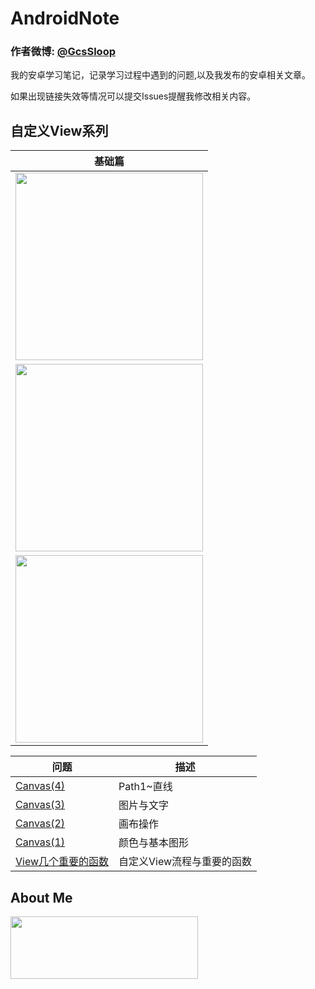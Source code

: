 # AndroidNote
### 作者微博: [@GcsSloop](http://weibo.com/GcsSloop)

我的安卓学习笔记，记录学习过程中遇到的问题,以及我发布的安卓相关文章。

如果出现链接失效等情况可以提交Issues提醒我修改相关内容。


## 自定义View系列

**基础篇** |
:---: |
<a href="https://github.com/GcsSloop/AndroidNote/blob/master/CustomView/Base/%5B1%5DCoordinateSystem.md" target="_blank"><img src="http://ww3.sinaimg.cn/large/005Xtdi2jw1f1s96hizi5j30rs0dwwha.jpg" width=300 /></a> |
<a href="https://github.com/GcsSloop/AndroidNote/blob/master/CustomView/Base/%5B2%5DAngleAndRadian.md" target="_blank"><img src="http://ww4.sinaimg.cn/large/005Xtdi2jw1f1s97g6rfbj30rs0dwdiq.jpg" width=300 /></a> |
<a href="https://github.com/GcsSloop/AndroidNote/blob/master/CustomView/Base/%5B3%5DColor.md" target="_blank"><img src="http://ww3.sinaimg.cn/large/005Xtdi2gw1f1w9s5vyidj30rs0dw0vg.jpg" width=300 /></a> |

 问题 | 描述
 --- | ---
 [Canvas(4)](https://github.com/GcsSloop/AndroidNote/blob/master/%E9%97%AE%E9%A2%98/Canvas/Path/Path(1).md) | Path1~直线
 [Canvas(3)](https://github.com/GcsSloop/AndroidNote/blob/master/%E9%97%AE%E9%A2%98/Canvas/Canvas(3).md) | 图片与文字
 [Canvas(2)](https://github.com/GcsSloop/AndroidNote/blob/master/%E9%97%AE%E9%A2%98/Canvas/Canvas(2).md) | 画布操作
 [Canvas(1)](https://github.com/GcsSloop/AndroidNote/blob/master/%E9%97%AE%E9%A2%98/Canvas/Canvas(1).md) | 颜色与基本图形
 [View几个重要的函数](https://github.com/GcsSloop/AndroidNote/blob/master/%E9%97%AE%E9%A2%98/View/%E8%87%AA%E5%AE%9A%E4%B9%89View%E5%87%A0%E4%B8%AA%E9%87%8D%E8%A6%81%E7%9A%84%E5%87%BD%E6%95%B0.md) | 自定义View流程与重要的函数



## About Me

<a href="https://github.com/GcsSloop/SloopBlog/blob/master/FINDME.md" target="_blank"> <img src="http://ww4.sinaimg.cn/large/005Xtdi2gw1f1qn89ihu3j315o0dwwjc.jpg" width=300 height=100 /> </a>

